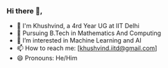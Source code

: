 ### Hi there :slightly_smiling_face:,
- 👋 I'm Khushvind, a 4rd Year UG at IIT Delhi
- 🌱 Pursuing B.Tech in Mathematics And Computing
- 👀 I’m interested in Machine Learning and AI
- 📫 How to reach me: [khushvind.iitd@gmail.com]
- 😄 Pronouns: He/Him
<!--
**khushvind/khushvind** is a ✨ _special_ ✨ repository because its `README.md` (this file) appears on your GitHub profile.

Here are some ideas to get you started:

- 🔭 I’m currently working on ...
- 🌱 I’m currently learning ...
- 👯 I’m looking to collaborate on ...
- 🤔 I’m looking for help with ...
- 💬 Ask me about ...
- 📫 How to reach me: ...
- 😄 Pronouns: ...
- ⚡ Fun fact: ...
-->
